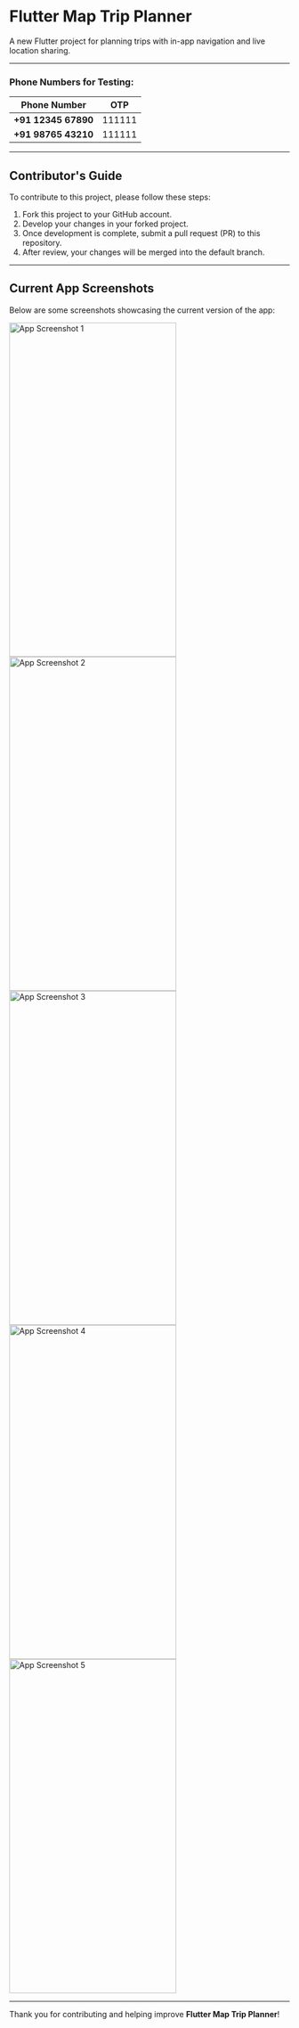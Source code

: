 <!-- # flutter_map_trip_planner

A new Flutter project. -->

# Flutter Map Trip Planner

A new Flutter project for planning trips with in-app navigation and live location sharing.

---

### Phone Numbers for Testing:

| Phone Number       | OTP    |
|--------------------|--------|
| <b>+91 12345 67890    | 111111 |
| <b>+91 98765 43210    | 111111 |

---

## Contributor's Guide

To contribute to this project, please follow these steps:

1. Fork this project to your GitHub account.
2. Develop your changes in your forked project.
3. Once development is complete, submit a pull request (PR) to this repository.
4. After review, your changes will be merged into the default branch.


---

## Current App Screenshots

Below are some screenshots showcasing the current version of the app:

<img src="https://github.com/user-attachments/assets/12aef0c1-21d5-4570-a087-a80ce5d092f5" width="300" height="600" alt="App Screenshot 1" />
<img src="https://github.com/user-attachments/assets/11b069d0-fd48-4fd1-a150-7b8f39188992" width="300" height="600" alt="App Screenshot 2" />
<img src="https://github.com/user-attachments/assets/d522301e-e646-41e2-a7d5-313fe9339cb6" width="300" height="600" alt="App Screenshot 3" />
<img src="https://github.com/user-attachments/assets/e2159cbb-2ead-42fa-bc48-e9ae870852fc" width="300" height="600" alt="App Screenshot 4" />
<img src="https://github.com/user-attachments/assets/84b1dfbe-ba0b-4e38-9c87-7426a8c5a0db" width="300" height="600" alt="App Screenshot 5" />

---

Thank you for contributing and helping improve **Flutter Map Trip Planner**!
